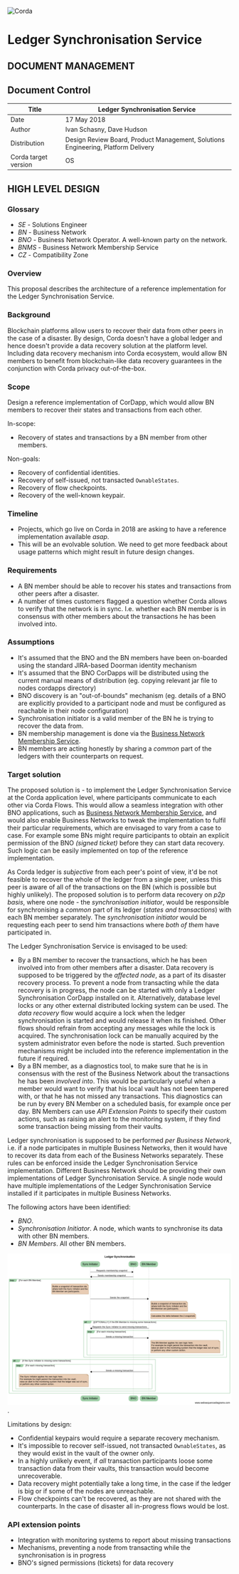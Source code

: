 ![Corda](https://www.corda.net/wp-content/uploads/2016/11/fg005_corda_b.png)

# Ledger Synchronisation Service

DOCUMENT MANAGEMENT
---

## Document Control

| Title                | Ledger Synchronisation Service                            |
| -------------------- | ------------------------------------------------------------ |
| Date                 | 17 May 2018                                                |
| Author               | Ivan Schasny, Dave Hudson |
| Distribution         | Design Review Board, Product Management, Solutions Engineering, Platform Delivery |
| Corda target version | OS                                                   |

## HIGH LEVEL DESIGN

### Glossary

* *SE* - Solutions Engineer
* *BN* - Business Network
* *BNO* - Business Network Operator. A well-known party on the network.
* *BNMS* - Business Network Membership Service
* *CZ* - Compatibility Zone

### Overview

This proposal describes the architecture of a reference implementation for the Ledger Synchronisation Service.

### Background

Blockchain platforms allow users to recover their data from other peers in the case of a disaster. By design, Corda doesn't have a global ledger and hence doesn't provide a data recovery solution at the platform level. Including data recovery mechanism into Corda ecosystem, would allow BN members to benefit from blockchain-like data recovery guarantees in the conjunction with Corda privacy out-of-the-box.

### Scope

Design a reference implementation of CorDapp, which would allow BN members to recover their states and transactions from each other.

In-scope:
* Recovery of states and transactions by a BN member from other members.

Non-goals:
* Recovery of confidential identities.
* Recovery of self-issued, not transacted `OwnableStates`.
* Recovery of flow checkpoints.
* Recovery of the well-known keypair.

### Timeline

* Projects, which go live on Corda in 2018 are asking to have a reference implementation available *asap*.
* This will be an evolvable solution. We need to get more feedback about usage patterns which might result in future design changes.  

### Requirements

* A BN member should be able to recover his states and transactions from other peers after a disaster.
* A number of times customers flagged a question whether Corda allows to verify that the network is in sync. I.e. whether each BN member is in consensus with other members about the transactions he has been involved into.

### Assumptions

* It's assumed that the BNO and the BN members have been on-boarded using the standard JIRA-based Doorman identity mechanism
* It's assumed that the BNO CorDapps will be distributed using the current manual means of distribution (eg. copying relevant jar file to nodes cordapps directory)
* BNO discovery is an "out-of-bounds" mechanism (eg. details of a BNO are explicitly provided to a participant node and must be configured as reachable in their node configuration)
* Synchronisation initiator is a valid member of the BN he is trying to recover the data from.
* BN membership management is done via the [Business Network Membership Service](../membership-service/design/design.md).
* BN members are acting honestly by sharing a *common* part of the ledgers with their counterparts on request.

### Target solution

The proposed solution is - to implement the Ledger Synchronisation Service at the Corda application level, where participants communicate to each other via Corda Flows. This would allow a seamless integration with other BNO applications, such as [Business Network Membership Service](../../membership-service/design/design.md), and would also enable Business Networks to tweak the implementation to fulfil their particular requirements, which are envisaged to vary from a case to case. For example some BNs might require participants to obtain an explicit permission of the BNO *(signed ticket)* before they can start data recovery. Such logic can be easily implemented on top of the reference implementation.

As Corda ledger is *subjective* from each peer's point of view, it'd be not feasible to recover the whole of the ledger from a single peer, unless this peer is aware of all of the transactions on the BN (which is possible but highly unlikely). The proposed solution is to perform data recovery on *p2p basis*, where one node - the *synchronisation initiator*, would be responsible for synchronising a *common* part of its ledger (*states and transactions*) with each BN member separately. The *synchronisation initiator* would be requesting each peer to send him transactions where *both of them* have participated in.

The Ledger Synchronisation Service is envisaged to be used:
* By a BN member to recover the transactions, which he has been involved into from other members after a disaster. Data recovery is supposed to be triggered by the *affected node*, as a part of its disaster recovery process. To prevent a node from transacting while the data recovery is in progress, the node can be started with only a Ledger Synchronisation CorDapp installed on it. Alternatively, database level locks or any other external distributed locking system can be used. The *data recovery* flow would acquire a lock when the ledger synchronisation is started and would release it when its finished. Other flows should refrain from accepting any messages while the lock is acquired. The synchronisation lock can be manually acquired by the system administrator even before the node is started. Such prevention mechanisms might be included into the reference implementation in the future if required.
* By a BN member, as a diagnostics tool, to make sure that he is in consensus with the rest of the Business Network about the transactions he has been *involved into*. This would be particularly useful when a member would want to verify that his local vault has not been tampered with, or that he has not missed any transactions. This diagnostics can be run by every BN Member on a scheduled basis, for example once per day. BN Members can use *API Extension Points* to specify their custom actions, such as raising an alert to the monitoring system, if they find some transaction being missing from their vaults.

Ledger synchronisation is supposed to be performed *per Business Network*, i.e. if a node participates in multiple Business Networks, then it would have to recover its data from each of the Business Networks separately. These rules can be enforced inside the Ledger Synchronisation Service implementation. Different Business Network should be providing their own implementations of Ledger Synchronisation Service. A single node would have multiple implementations of the Ledger Synchronisation Service installed if it participates in multiple Business Networks.

The following actors have been identified:

* *BNO*.
* *Synchronisation Initiator*. A node, which wants to synchronise its data with other BN members.
* *BN Members*. All other BN members.

![Ledger synchronisation](./resources/ledger_sync.png).

Limitations by design:

* Confidential keypairs would require a separate recovery mechanism.
* It's impossible to recover self-issued, not transacted `OwnableStates`, as they would exist in the vault of the owner only.
* In a highly unlikely event, if *all* transaction participants loose some transaction data from their vaults, this transaction would become unrecoverable.
* Data recovery might potentially take a long time, in the case if the ledger is big or if some of the nodes are unreachable.
* Flow checkpoints can't be recovered, as they are not shared with the counterparts. In the case of disaster all in-progress flows would be lost.

### API extension points

* Integration with monitoring systems to report about missing transactions
* Mechanisms, preventing a node from transacting while the synchronisation is in progress
* BNO's signed permissions (tickets) for data recovery
